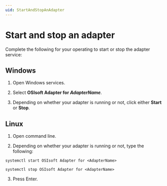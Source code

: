 ```yaml
---
uid: StartAndStopAnAdapter
---
```


# Start and stop an adapter

Complete the following for your operating to start or stop the adapter service:

## Windows

1. Open Windows services.

2. Select **OSIsoft Adapter for _AdapterName_**.

3. Depending on whether your adapter is running or not, click either **Start** or **Stop**.

## Linux

1. Open command line.

2. Depending on whether your adapter is running or not, type the following:

  ```cmdline
  systemctl start OSIsoft Adapter for <AdapterName>
  ```
  
  ```cmdline
  systemctl stop OSIsoft Adapter for <AdapterName>
  ```
3. Press Enter.


